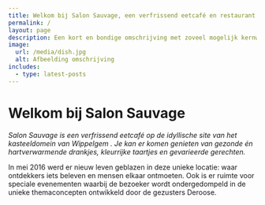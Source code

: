 ```yaml
---
title: Welkom bij Salon Sauvage, een verfrissend eetcafé en restaurant op het kasteeldomein van Wippelgem Evergem
permalink: /
layout: page
description: Een kort en bondige omschrijving met zoveel mogelijk kernwoorden
image:
  url: /media/dish.jpg
  alt: Afbeelding omschrijving
includes:
  - type: latest-posts
---
```


# Welkom bij Salon Sauvage

_Salon Sauvage is een verfrissend eetcafé op de idyllische site van het kasteeldomein van Wippelgem . Je kan er
komen genieten van gezonde én hartverwarmende drankjes, kleurrijke taartjes en gevarieerde gerechten._

In mei 2016 werd er nieuw leven geblazen in deze unieke locatie: waar ontdekkers iets beleven en mensen elkaar
ontmoeten. Ook is er ruimte voor speciale evenementen waarbij de bezoeker wordt ondergedompeld in de unieke
themaconcepten ontwikkeld door de gezusters Deroose.
